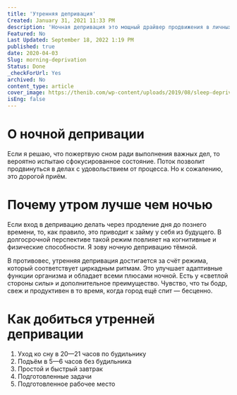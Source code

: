 ```yaml
---
title: 'Утренняя депривация'
Created: January 31, 2021 11:33 PM
description: 'Ночная депривация это мощный драйвер продвижения в личных делах. Об этом знают многие, как и о побочных эффектах. Я открыл для себя светлую сторону этого состояния, которая лучше даже если сложнее в достижении.'
Featured: No
Last Updated: September 18, 2022 1:19 PM
published: true
date: 2020-04-03
Slug: morning-deprivation
Status: Done
_checkForUrl: Yes
archived: No
content_type: article
cover_image: https://thenib.com/wp-content/uploads/2019/08/sleep-deprivation-101-003-ec4917-1.jpg
isEng: false
---
```


# О ночной депривации

Если я решаю, что пожертвую сном ради выполнения важных дел, то вероятно испытаю сфокусированное состояние. Поток позволит продвинуться в делах с удовольствием от процесса. Но к сожалению, это дорогой приём.

# Почему утром лучше чем ночью

Если вход в депривацию делать через продление дня до познего времени, то, как правило, это приводит к займу у себя из будущего. В долгосрочной перспективе такой режим повлияет на когнитивные и физические способности. Я зову ночную депривацию тёмной.

В противовес, утренняя депривация достигается за счёт режима, который соответствует циркадным ритмам. Это улучшает адаптивные функции организма и обладает всеми плюсами ночной. Есть у «светлой стороны силы» и дополнительное преимущество. Чувство, что ты бодр, свеж и продуктивен в то время, когда город ещё спит — бесценно.

# Как добиться утренней депривации

1. Уход ко сну в 20—21 часов по будильнику
2. Подъём в 5—6 часов без будильника
3. Простой и быстрый завтрак
4. Подготовленные задачи
5. Подготовленное рабочее место